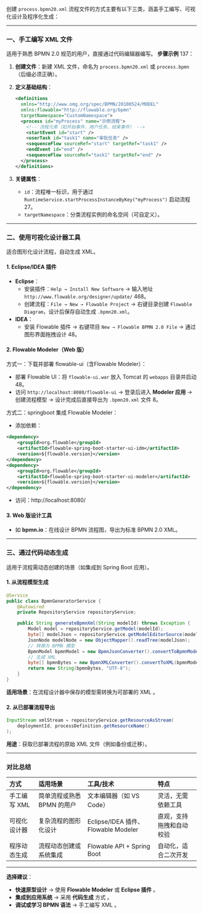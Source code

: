 创建 `process.bpmn20.xml` 流程文件的方式主要有以下三类，涵盖手工编写、可视化设计及程序化生成：

------

### 一、**手工编写 XML 文件**

适用于熟悉 BPMN 2.0 规范的用户，直接通过代码编辑器编写。
**步骤示例** 137：

1. **创建文件**：新建 XML 文件，命名为 `process.bpmn20.xml` 或 `process.bpmn`（后缀必须正确）。

2. **定义基础结构**：

   ```xml
   <definitions 
     xmlns="http://www.omg.org/spec/BPMN/20100524/MODEL"
     xmlns:flowable="http://flowable.org/bpmn"
     targetNamespace="CustomNamespace">
     <process id="myProcess" name="示例流程">
       <!-- 流程元素（如开始事件、用户任务、结束事件） -->
       <startEvent id="start" />
       <userTask id="task1" name="审批任务" />
       <sequenceFlow sourceRef="start" targetRef="task1" />
       <endEvent id="end" />
       <sequenceFlow sourceRef="task1" targetRef="end" />
     </process>
   </definitions>
   ```

3. **关键属性**：

   - `id`：流程唯一标识，用于通过 `RuntimeService.startProcessInstanceByKey("myProcess")` 启动流程 27。
   - `targetNamespace`：分类流程实例的命名空间（可自定义）。

------

### 二、**使用可视化设计器工具**

适合图形化设计流程，自动生成 XML。

#### 1. **Eclipse/IDEA 插件**

- **Eclipse**：
  - 安装插件：`Help → Install New Software` → 输入地址 `http://www.flowable.org/designer/update/` 468。
  - 创建流程：`File → New → Flowable Project` → 右键目录创建 `Flowable Diagram`，设计后保存自动生成 `.bpmn20.xml`。
- **IDEA**：
  - 安装 Flowable 插件 → 右键项目 `New → Flowable BPMN 2.0 File` → 通过图形界面拖拽设计 48。

#### 2. **Flowable Modeler（Web 版）**

方式一：下载并部署 flowable-ui（含Flowable Modeler）：
- 部署 Flowable UI：将 `flowable-ui.war` 放入 Tomcat 的 `webapps` 目录并启动 48。
- 访问 `http://localhost:8080/flowable-ui` → 登录后进入 **Modeler 应用** → 创建流程模型 → 设计完成后直接导出为 `.bpmn20.xml` 文件 8。

方式二：springboot 集成 Flowable Modeler：
- 添加依赖：
```xml
<dependency>
    <groupId>org.flowable</groupId>
    <artifactId>flowable-spring-boot-starter-ui-idm</artifactId>
    <version>${flowable.version}</version>
</dependency>
<dependency>
    <groupId>org.flowable</groupId>
    <artifactId>flowable-spring-boot-starter-ui-modeler</artifactId>
    <version>${flowable.version}</version>
</dependency>
```
- 访问：http://localhost:8080/

#### 3. **Web 版设计工具**

- 如 **bpmn.io**：在线设计 BPMN 流程图，导出为标准 BPMN 2.0 XML。

------

### 三、**通过代码动态生成**

适用于流程需动态创建的场景（如集成到 Spring Boot 应用）。

#### 1. **从流程模型生成**

```java
@Service
public class BpmnGeneratorService {
    @Autowired
    private RepositoryService repositoryService;

    public String generateBpmnXml(String modelId) throws Exception {
        Model model = repositoryService.getModel(modelId);
        byte[] modelJson = repositoryService.getModelEditorSource(model.getId());
        JsonNode modelNode = new ObjectMapper().readTree(modelJson);
        // 转换为 BPMN 模型
        BpmnModel bpmnModel = new BpmnJsonConverter().convertToBpmnModel(modelNode);
        // 生成 XML
        byte[] bpmnBytes = new BpmnXMLConverter().convertToXML(bpmnModel);
        return new String(bpmnBytes, "UTF-8");
    }
}
```

**适用场景**：在流程设计器中保存的模型需转换为可部署的 XML 。

#### 2. **从已部署流程导出**

```java
InputStream xmlStream = repositoryService.getResourceAsStream(
    deploymentId, processDefinition.getResourceName()
);
```

**用途**：获取已部署流程的原始 XML 文件（例如备份或迁移）。

------

### **对比总结**

| **方式**     | **适用场景**               | **工具/技术**                       | **特点**                 |
| :----------- | :------------------------- | :---------------------------------- | :----------------------- |
| 手工编写 XML | 简单流程或熟悉 BPMN 的用户 | 文本编辑器（如 VS Code）            | 灵活，无需依赖工具       |
| 可视化设计器 | 复杂流程的图形化设计       | Eclipse/IDEA 插件、Flowable Modeler | 直观，支持拖拽和自动校验 |
| 程序动态生成 | 流程动态创建或系统集成     | Flowable API + Spring Boot          | 自动化，适合二次开发     |

------

**选择建议**：

- **快速原型设计** → 使用 **Flowable Modeler** 或 **Eclipse 插件** 。
- **集成到应用系统** → 采用 **代码生成** 方式 。
- **调试或学习 BPMN 语法** → 手工编写 XML 。
